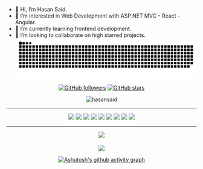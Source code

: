 - 👋 Hi, I’m Hasan Said.
- 👀 I’m interested in Web Development with ASP.NET MVC - React - Angular.
- 🌱 I’m currently learning frontend development.
- 💞️ I’m looking to collaborate on high starred projects.
![Snake animation](https://raw.githubusercontent.com/Platane/snk/output/github-contribution-grid-snake.svg)


<!---
hasansaid/hasansaid is a ✨ special ✨ repository because its `README.md` (this file) appears on your GitHub profile.
You can click the Preview link to take a look at your changes.
--->

<div align="center">

[![GitHub followers](https://img.shields.io/github/followers/hasansaid?style=flat&logo=github)](https://github.com/hasansaid?tab=followers)
[![GitHub stars](https://img.shields.io/github/stars/hasansaid?style=flat&logo=github&)](https://github.com/hasansaid?tab=repositories)
<p align="center"> <img src="https://komarev.com/ghpvc/?username=hasansaid&label=Profile%20views&color=0e75b6&style=flat" alt="hasansaid" /> </p>


<hr>


<a href="https://www.python.org/"><img src="https://user-images.githubusercontent.com/61664693/116169127-b307a180-a70c-11eb-9097-06d1f280065e.png" width="40px"></img></a>
<a href="https://docs.microsoft.com/en-us/dotnet/csharp/"><img src="https://user-images.githubusercontent.com/61664693/116169150-b6029200-a70c-11eb-9921-7069d54849ae.png" width="40px"></img></a>
<a href="https://www.javascript.com/"><img src="https://user-images.githubusercontent.com/61664693/116169142-b569fb80-a70c-11eb-8de0-029cbc2b2aef.png" width="40px"></img></a>
<a href="https://www.java.com/"><img src="https://user-images.githubusercontent.com/61664693/116169128-b3a03800-a70c-11eb-8fbe-55a5c4ad2689.png" width="40px"></img></a>
<a href="https://www.typescriptlang.org/"><img src="https://user-images.githubusercontent.com/61664693/116169149-b6029200-a70c-11eb-9169-e68b84f77b9c.png" width="40px"></img></a>
<a href="https://docs.microsoft.com/en-us/dotnet/"><img src="https://user-images.githubusercontent.com/61664693/116169144-b569fb80-a70c-11eb-8e31-211ff32c07b5.png" width="40px"></img></a>
<a href="https://reactjs.org/" ><img src="https://user-images.githubusercontent.com/61664693/116169130-b3a03800-a70c-11eb-9a72-bc4842458b80.png" width="40px"></img></a>
<a href="https://angular.io/" ><img src="https://user-images.githubusercontent.com/61664693/116169133-b438ce80-a70c-11eb-8e91-4d57e3f94851.png" width="40px"></img></a>
<a href="https://en.wikipedia.org/wiki/CSS"><img src="https://user-images.githubusercontent.com/61664693/116169139-b569fb80-a70c-11eb-8df4-4fa9be0bebe3.png" width="40px"></img></a>

<hr>

<p align="center">
  <p>
    <a href="https://github.com/hasansaid" target="_blank">
    <img src="https://github-readme-stats.vercel.app/api?username=hasansaid&count_private=true&show_icons=true&theme=nord">
      </a>
</p>
  <p>
  <a href="https://github.com/hasansaid" target="_blank">
  <img align="center" src="https://github-readme-streak-stats.herokuapp.com?user=hasansaid&theme=nord&date_format=j%20M%5B%20Y%5D" />
  </a>
  </p>




[![Ashutosh's github activity graph](https://github-readme-activity-graph.cyclic.app/graph?username=hasansaid&theme=nord)](https://github.com/hasansaid)
</div>


